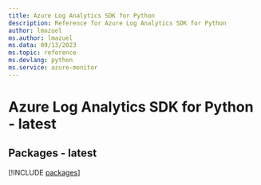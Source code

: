 ```yaml
---
title: Azure Log Analytics SDK for Python
description: Reference for Azure Log Analytics SDK for Python
author: lmazuel
ms.author: lmazuel
ms.data: 09/13/2023
ms.topic: reference
ms.devlang: python
ms.service: azure-monitor
---
```

# Azure Log Analytics SDK for Python - latest
## Packages - latest
[!INCLUDE [packages](log-analytics-index.md)]